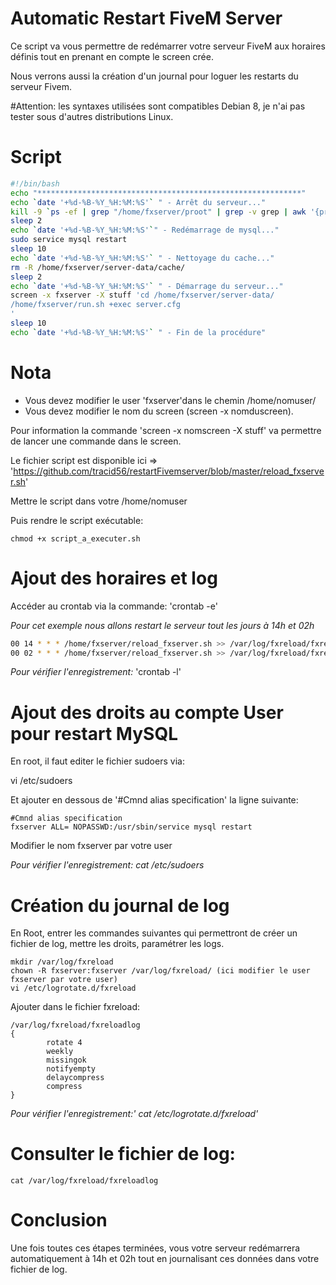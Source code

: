 # Automatic Restart FiveM Server

Ce script va vous permettre de redémarrer votre serveur FiveM aux horaires définis tout en prenant en compte le screen crée.

Nous verrons aussi la création d'un journal pour loguer les restarts du serveur Fivem.

#Attention: les syntaxes utilisées sont compatibles Debian 8, je n'ai pas tester sous d'autres distributions Linux.

# Script
```bash
#!/bin/bash
echo "***********************************************************"
echo `date '+%d-%B-%Y_%H:%M:%S'` " - Arrêt du serveur..."
kill -9 `ps -ef | grep "/home/fxserver/proot" | grep -v grep | awk '{print $2}'`
sleep 2
echo `date '+%d-%B-%Y_%H:%M:%S'`" - Redémarrage de mysql..."
sudo service mysql restart
sleep 10
echo `date '+%d-%B-%Y_%H:%M:%S'` " - Nettoyage du cache..."
rm -R /home/fxserver/server-data/cache/
sleep 2
echo `date '+%d-%B-%Y_%H:%M:%S'` " - Démarrage du serveur..."
screen -x fxserver -X stuff 'cd /home/fxserver/server-data/
/home/fxserver/run.sh +exec server.cfg
'
sleep 10
echo `date '+%d-%B-%Y_%H:%M:%S'` " - Fin de la procédure"
```
# Nota
- Vous devez modifier le user 'fxserver'dans le chemin /home/nomuser/ 
- Vous devez modifier le nom du screen (screen -x nomduscreen).

Pour information la commande 'screen -x nomscreen -X stuff' va permettre de lancer une commande dans le screen.

Le fichier script est disponible ici => 'https://github.com/tracid56/restartFivemserver/blob/master/reload_fxserver.sh'

Mettre le script dans votre /home/nomuser

Puis rendre le script exécutable:

```
chmod +x script_a_executer.sh
````

# Ajout des horaires et log
Accéder au crontab via la commande: 'crontab -e'

*Pour cet exemple nous allons restart le serveur tout les jours à 14h et 02h*

```bash
00 14 * * * /home/fxserver/reload_fxserver.sh >> /var/log/fxreload/fxreloadlog
00 02 * * * /home/fxserver/reload_fxserver.sh >> /var/log/fxreload/fxreloadlog
```

*Pour vérifier l'enregistrement:* 'crontab -l'

# Ajout des droits au compte User pour restart MySQL
En root, il faut editer le fichier sudoers via:

vi /etc/sudoers

Et ajouter en dessous de '#Cmnd alias specification' la ligne suivante:
```
#Cmnd alias specification
fxserver ALL= NOPASSWD:/usr/sbin/service mysql restart
````
Modifier le nom fxserver par votre user

*Pour vérifier l'enregistrement: cat /etc/sudoers*

# Création du journal de log
En Root, entrer les commandes suivantes qui permettront de créer un fichier de log, mettre les droits, paramétrer les logs.
```
mkdir /var/log/fxreload
chown -R fxserver:fxserver /var/log/fxreload/ (ici modifier le user fxserver par votre user)
vi /etc/logrotate.d/fxreload
```

Ajouter dans le fichier fxreload:
```
/var/log/fxreload/fxreloadlog
{
        rotate 4
        weekly
        missingok
        notifyempty
        delaycompress
        compress
}
```
*Pour vérifier l'enregistrement:' cat /etc/logrotate.d/fxreload'*

# Consulter le fichier de log:
```
cat /var/log/fxreload/fxreloadlog
```

# Conclusion
Une fois toutes ces étapes terminées, vous votre serveur redémarrera automatiquement à 14h et 02h tout en journalisant ces données dans votre fichier de log.



